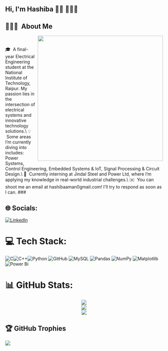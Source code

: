 <h2 align="left">Hi, I'm Hashiba   👋🏾 👩🏾‍💻</h2>


## 👨🏻‍💻 &nbsp;About Me

<img src="https://user-images.githubusercontent.com/74038190/213760705-0d5bf320-4f43-4352-b74b-0889ae726bf7.gif" align="right" width="400">
<br><br>
🎓 &nbsp;A final-year Electrical Engineering student at the National Institute of Technology, Raipur. My passion lies in the intersection of electrical systems and innovative technology solutions.\
💡 &nbsp;Some areas I’m currently diving into includes: Power Systems, Control Engineering, Embedded Systems & IoT, Signal Processing & Circuit Design.\
🌱 &nbsp;Currently interning at Jindal Steel and Power Ltd, where I’m applying my knowledge in real-world industrial challenges.\
✉️ &nbsp;You can shoot me an email at hashibaaman0gmail.com! I'll try to respond as soon as I can.
###

## 🌐 Socials:
[![LinkedIn](https://img.shields.io/badge/LinkedIn-%230077B5.svg?logo=linkedin&logoColor=white)](https://www.linkedin.com/in/hashiba-aman/) 

# 💻 Tech Stack:
![C](https://img.shields.io/badge/c-%2300599C.svg?style=for-the-badge&logo=c&logoColor=white)![C++](https://img.shields.io/badge/c++-%2300599C.svg?style=for-the-badge&logo=c%2B%2B&logoColor=white)![Python](https://img.shields.io/badge/python-3670A0?style=for-the-badge&logo=python&logoColor=ffdd54) ![GitHub](https://img.shields.io/badge/github-%23121011.svg?style=for-the-badge&logo=github&logoColor=white) ![MySQL](https://img.shields.io/badge/mysql-4479A1.svg?style=for-the-badge&logo=mysql&logoColor=white) ![Pandas](https://img.shields.io/badge/pandas-%23150458.svg?style=for-the-badge&logo=pandas&logoColor=white) ![NumPy](https://img.shields.io/badge/numpy-%23013243.svg?style=for-the-badge&logo=numpy&logoColor=white) ![Matplotlib](https://img.shields.io/badge/Matplotlib-%23ffffff.svg?style=for-the-badge&logo=Matplotlib&logoColor=black) ![Power Bi](https://img.shields.io/badge/power_bi-F2C811?style=for-the-badge&logo=powerbi&logoColor=black) 
# 📊 GitHub Stats:
<div align="center">
  <img src="https://github-readme-stats.vercel.app/api?username=HaShIbA67&theme=dark&hide_border=false&include_all_commits=false&count_private=false" /><br/>
  <img src="https://github-readme-streak-stats.herokuapp.com/?user=HaShIbA67&theme=dark&hide_border=false" /><br/>
  <img src="https://github-readme-stats.vercel.app/api/top-langs/?username=HaShIbA67&theme=dark&hide_border=false&include_all_commits=false&count_private=false&layout=compact" />
</div>


## 🏆 GitHub Trophies
![](https://github-profile-trophy.vercel.app/?username=HaShIbA67&theme=radical&no-frame=false&no-bg=true&margin-w=4)





